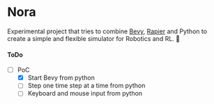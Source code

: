 # Nora

Experimental project that tries to combine [Bevy](https://bevyengine.org), [Rapier](https://www.rapier.rs) and Python to create a simple and flexible simulator for Robotics and RL. :robot:

#### ToDo
- [ ] PoC
  - [x] Start Bevy from python
  - [ ] Step one time step at a time from python
  - [ ] Keyboard and mouse input from python
